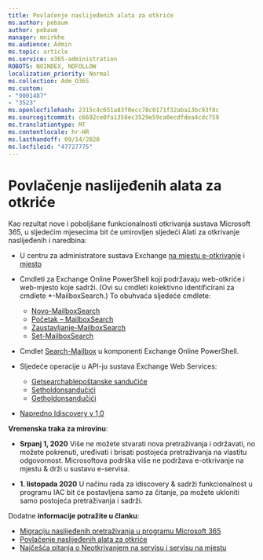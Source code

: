 ```yaml
---
title: Povlačenje naslijeđenih alata za otkriće
ms.author: pebaum
author: pebaum
manager: mnirkhe
ms.audience: Admin
ms.topic: article
ms.service: o365-administration
ROBOTS: NOINDEX, NOFOLLOW
localization_priority: Normal
ms.collection: Adm_O365
ms.custom:
- "9001487"
- "3523"
ms.openlocfilehash: 2315c4c651a83f0ecc78c0171f32aba13bc93f8c
ms.sourcegitcommit: c6692ce0fa1358ec3529e59ca0ecdfdea4cdc759
ms.translationtype: MT
ms.contentlocale: hr-HR
ms.lasthandoff: 09/14/2020
ms.locfileid: "47727775"
---
```

# <a name="retirement-of-legacy-ediscovery-tools"></a>Povlačenje naslijeđenih alata za otkriće

Kao rezultat nove i poboljšane funkcionalnosti otkrivanja sustava Microsoft 365, u sljedećim mjesecima bit će umirovljen sljedeći Alati za otkrivanje naslijeđenih i naredbina:

- U centru za administratore sustava Exchange [na mjestu e-otkrivanje](https://docs.microsoft.com/exchange/security-and-compliance/in-place-ediscovery/in-place-ediscovery) i [mjesto](https://docs.microsoft.com/exchange/security-and-compliance/create-or-remove-in-place-holds)

- Cmdleti za Exchange Online PowerShell koji podržavaju web-otkriće i web-mjesto koje sadrži. (Ovi su cmdleti kolektivno identificirani za cmdlete *-MailboxSearch.) To obuhvaća sljedeće cmdlete:

    - [Novo-MailboxSearch](https://docs.microsoft.com/powershell/module/exchange/policy-and-compliance-content-search/new-mailboxsearch)
    - [Početak – MailboxSearch](https://docs.microsoft.com/powershell/module/exchange/policy-and-compliance-content-search/start-mailboxsearch)
    - [Zaustavljanje-MailboxSearch](https://docs.microsoft.com/powershell/module/exchange/policy-and-compliance-content-search/stop-mailboxsearch)
    - [Set-MailboxSearch](https://docs.microsoft.com/powershell/module/exchange/policy-and-compliance-content-search/set-mailboxsearch)

- Cmdlet [Search-Mailbox](https://docs.microsoft.com/powershell/module/exchange/mailboxes/search-mailbox?view=exchange-ps) u komponenti Exchange Online PowerShell.
- Sljedeće operacije u API-ju sustava Exchange Web Services:
    - [Getsearchablepoštanske sandučiće](https://docs.microsoft.com/exchange/client-developer/web-service-reference/getsearchablemailboxes-operation)
    - [Setholdonsandučići](https://docs.microsoft.com/exchange/client-developer/web-service-reference/setholdonmailboxes-operation)
    - [Getholdonsandučići](https://docs.microsoft.com/exchange/client-developer/web-service-reference/getholdonmailboxes-operation)

- [Napredno Idiscovery v 1,0](https://docs.microsoft.com/microsoft-365/compliance/office-365-advanced-ediscovery)

**Vremenska traka za mirovinu**:
- **Srpanj 1, 2020** Više ne možete stvarati nova pretraživanja i održavati, no možete pokrenuti, uređivati i brisati postojeća pretraživanja na vlastitu odgovornost. Microsoftova podrška više ne podržava e-otkrivanje na mjestu & drži u sustavu e-servisa.
    
- **1. listopada 2020** U načinu rada za idiscovery & sadrži funkcionalnost u programu IAC bit će postavljena samo za čitanje, pa možete ukloniti samo postojeća pretraživanja i sadrži.

Dodatne **informacije potražite u članku**:

 - [Migraciju naslijeđenih pretraživanja u programu Microsoft 365](https://docs.microsoft.com/microsoft-365/compliance/migrate-legacy-ediscovery-searches-and-holds)
 - [Povlačenje naslijeđenih alata za otkriće](https://docs.microsoft.com/microsoft-365/compliance/legacy-ediscovery-retirement)
 - [Najčešća pitanja o Neotkrivanjem na servisu i servisu na mjestu](https://docs.microsoft.com/microsoft-365/compliance/legacy-ediscovery-retirement#faqs-about-in-place-ediscovery-and-in-place-holds)



